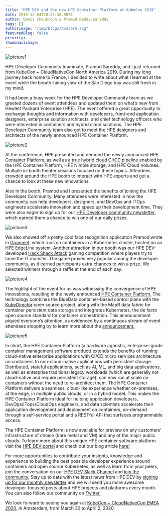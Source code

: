```yaml
---
title: "HPE DEV and the new HPE Container Platform at KubeCon 2019"
date: 2019-12-04T20:27:38.907Z
author: Denis Choukroun & Pramod Reddy-Sareddy 
tags: []
authorimage: "/img/blogs/Avatar5.svg"
featuredBlog: false
priority:
thumbnailimage:
---
```

![picture1](https://hpe-developer-portal.s3.amazonaws.com/uploads/media/2019/10/picture1-1575491346999.png)

HPE Developer Community teammate, Pramod Sareddy, and I just returned from KubeCon + CloudNativeCon North America 2019. During my long journey back home to France, I decided to write about what I learned at the event while the breath-taking view of the San Diego bay was still fresh in my mind. 

It had been a busy week for the HPE Developer Community team as we greeted dozens of event attendees and updated them on what’s new from Hewlett Packard Enterprise (HPE). The event offered a great opportunity to exchange thoughts and information with developers, front-end application designers, enterprise solution architects, and chief technology officers who were interested in containers and hybrid cloud solutions. The HPE Developer Community team also got to meet the HPE designers and architects of the newly announced HPE Container Platform. 


![picture2](https://hpe-developer-portal.s3.amazonaws.com/uploads/media/2019/10/picture2-1575491389586.png)

At the conference, HPE presented and demoed the newly announced HPE Container Platform, as well as a [true hybrid cloud CI/CD pipeline](https://community.hpe.com/t5/HPE-Storage-Tech-Insiders/HPE-storage-supporting-the-HPE-Container-Platform-at-KubeCon/ba-p/7070094#.Xd8FCuhKh9A) enabled by the HPE Container Platform, HPE Nimble storage, and HPE Cloud Volumes. Multiple in-booth theater sessions focused on these topics. Attendees crowded around the HPE booth to interact with HPE experts and get a chance to look at these new innovations. 

Also in the booth, Pramod and I presented the benefits of joining the HPE Developer Community. Many attendees were interested in how the community can help developers, designers, and DevOps and ITOps engineers accelerate innovation and speed up their development time. They were also eager to sign up for our [HPE Developer community newsletter,](https://developer.hpe.com/newsletter-signup) which earned them a chance to win one of our daily prizes.


![picture3](https://hpe-developer-portal.s3.amazonaws.com/uploads/media/2019/10/picture3-1575491496447.png)

We also showed off a pretty cool face recognition application Pramod wrote in [Grommet,](https://developer.hpe.com/platform/grommet/home) which runs on containers in a Kubernetes cluster, hosted on an HPE EdgeLine system. Another attraction in our booth was our HPE DEV-developed [Hack Shack Attack](https://github.com/HewlettPackard/hpe-hack-shack-attack) gaming competition where players try to tame the IT monster. The game proved very popular among the developer community, as it earned participants extra chances to win a prize. We selected winners through a raffle at the end of each day. 

![picture4](https://hpe-developer-portal.s3.amazonaws.com/uploads/media/2019/10/picture4-1575491590488.png)

The highlight of the event for us was witnessing the convergence of HPE innovations, resulting in the newly announced [HPE Container Platform.](https://www.hpe.com/us/en/solutions/container-platform.html) The technology combines the BlueData container-based control plane with the [KubeDirector](https://developer.hpe.com/blog/kubedirector-the-easy-way-to-run-complex-stateful-applications-on-kubern) open source project, along with the MapR data fabric for container persistent data storage and integrates Kubernetes, the de facto open source standard for container orchestration. This announcement piqued everyone’s attention, as evidenced by a continuous stream of event attendees stopping by to learn more about the [announcement.](https://www.hpe.com/us/en/newsroom/press-release/2019/11/Hewlett-Packard-Enterprise-introduces-Kubernetes-based-platform-for-bare-metal-and-edge-to-cloud-deployments.html)

![picture5](https://hpe-developer-portal.s3.amazonaws.com/uploads/media/2019/10/picture5-1575491696591.png)

In short, the HPE Container Platform (a hardware agnostic, enterprise-grade container management software product) extends the benefits of running cloud-native enterprise applications with CI/CD micro services architecture on containers to non-cloud-native applications with persistent storage. Distributed, stateful applications, such as AI, ML, and big data applications, as well as enterprise traditional legacy workloads (which are generally not cloud-native and require persistent storage), can now run at scale on containers without the need to re-architect them. The HPE Container Platform delivers a seamless, cloud-like experience whether on-premises, at the edge, in multiple public clouds, or in a hybrid model. This makes the HPE Container Platform ideal for helping application developers, DevOps/ITops/CloudOps engineers, and data scientists accelerate their application development and deployment on containers, on-demand through a self-service portal and a RESTful API that surfaces programmable access. 

The HPE Container Platform is now available for preview on any customers’ infrastructure of choice (bare metal and VM) and any of the major public clouds. To learn more about this unique HPE container software platform visit the [HPE DEV portal](https://developer.hpe.com/platform/bluedata/home) and check out our blog article [here!](https://developer.hpe.com/blog/running-non-cloud-native-apps-on-kubernetes-with-kubedirector)

For more opportunities to contribute your insights, knowledge and experience to building the best possible developer experience around containers and open source Kubernetes, as well as learn from your peers, join the conversation on our [HPE DEV Slack Channel](https://slack.hpedev.io/) and [join the community.](https://developer.hpe.com/signup) Stay up to date with the latest news from HPE DEV by [signing up for our monthly newsletter](https://developer.hpe.com/newsletter-signup) and we will send you more awesome developer-focused posts about HPE projects and platforms every month. You can also follow our community on [Twitter.](https://twitter.com/HPE_DevCom)  

We look forward to seeing you again at [KubeCon + CloudNativeCon EMEA 2020,](https://events19.linuxfoundation.org/events/kubecon-cloudnativecon-europe-2020/) in Amsterdam, from March 30 to April 2, 2020. 
